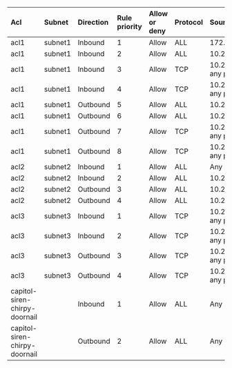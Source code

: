  | Acl | Subnet | Direction | Rule priority | Allow or deny | Protocol | Source | Destination | Value | Description | 
 |  :---  |  :---  |  :---  |  :---  |  :---  |  :---  |  :---  |  :---  |  :---  |  :---  | 
 | acl1 | subnet1 | Inbound | 1 | Allow | ALL | 172.217.22.46 | 10.240.10.0/24 | - |  | 
 | acl1 | subnet1 | Inbound | 2 | Allow | ALL | 10.240.20.0/24 | 10.240.10.0/24 | - |  | 
 | acl1 | subnet1 | Inbound | 3 | Allow | TCP | 10.240.30.0/24, any port | 10.240.10.0/24, any port | - |  | 
 | acl1 | subnet1 | Inbound | 4 | Allow | TCP | 10.240.30.0/24, any port | 10.240.10.0/24, ports 443-443 | - |  | 
 | acl1 | subnet1 | Outbound | 5 | Allow | ALL | 10.240.10.0/24 | 172.217.22.46 | - |  | 
 | acl1 | subnet1 | Outbound | 6 | Allow | ALL | 10.240.10.0/24 | 10.240.20.0/24 | - |  | 
 | acl1 | subnet1 | Outbound | 7 | Allow | TCP | 10.240.10.0/24, any port | 10.240.30.0/24, ports 443-443 | - |  | 
 | acl1 | subnet1 | Outbound | 8 | Allow | TCP | 10.240.10.0/24, any port | 10.240.30.0/24, any port | - |  | 
 | acl2 | subnet2 | Inbound | 1 | Allow | ALL | Any IP | 10.240.20.0/24 | - |  | 
 | acl2 | subnet2 | Inbound | 2 | Allow | ALL | 10.240.10.0/24 | 10.240.20.0/24 | - |  | 
 | acl2 | subnet2 | Outbound | 3 | Allow | ALL | 10.240.20.0/24 | Any IP | - |  | 
 | acl2 | subnet2 | Outbound | 4 | Allow | ALL | 10.240.20.0/24 | 10.240.10.0/24 | - |  | 
 | acl3 | subnet3 | Inbound | 1 | Allow | TCP | 10.240.10.0/24, any port | 10.240.30.0/24, ports 443-443 | - |  | 
 | acl3 | subnet3 | Inbound | 2 | Allow | TCP | 10.240.10.0/24, any port | 10.240.30.0/24, any port | - |  | 
 | acl3 | subnet3 | Outbound | 3 | Allow | TCP | 10.240.30.0/24, any port | 10.240.10.0/24, ports 443-443 | - |  | 
 | acl3 | subnet3 | Outbound | 4 | Allow | TCP | 10.240.30.0/24, any port | 10.240.10.0/24, any port | - |  | 
 | capitol-siren-chirpy-doornail |  | Inbound | 1 | Allow | ALL | Any IP | Any IP | - |  | 
 | capitol-siren-chirpy-doornail |  | Outbound | 2 | Allow | ALL | Any IP | Any IP | - |  | 
